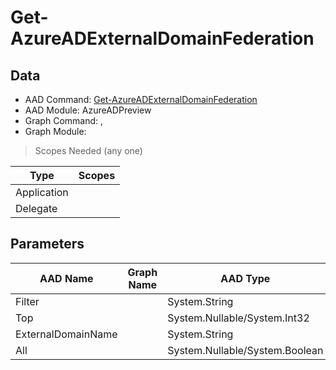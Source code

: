 # Get-AzureADExternalDomainFederation

> 

## Data

+ AAD Command: [Get-AzureADExternalDomainFederation](https://docs.microsoft.com/en-us/powershell/module/AzureADPreview/Get-AzureADExternalDomainFederation)
+ AAD Module: AzureADPreview
+ Graph Command: [](), []()
+ Graph Module: 

> Scopes Needed (any one)

|Type|Scopes|
|---|---|
|Application||
|Delegate||

## Parameters

|AAD Name|Graph Name|AAD Type|Graph Type|Infos|
|---|---|---|---|---|
|Filter||System.String|||
|Top||System.Nullable/System.Int32|||
|ExternalDomainName||System.String|||
|All||System.Nullable/System.Boolean|||

